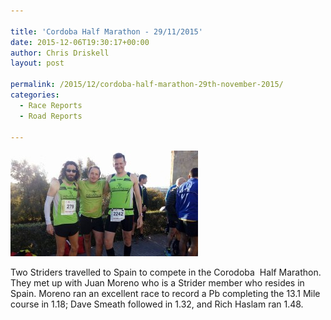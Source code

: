 ```yaml
---

title: 'Cordoba Half Marathon - 29/11/2015'
date: 2015-12-06T19:30:17+00:00
author: Chris Driskell
layout: post

permalink: /2015/12/cordoba-half-marathon-29th-november-2015/
categories:
  - Race Reports
  - Road Reports

---
```

<img src="/images/2015/12/IMG_0168-300x169.jpg" alt="IMG_0168" />

Two Striders travelled to Spain to compete in the Corodoba  Half Marathon. They met up with Juan Moreno who is a Strider member who resides in Spain. Moreno ran an excellent race to record a Pb completing the 13.1 Mile course in 1.18; Dave Smeath followed in 1.32, and Rich Haslam ran 1.48.